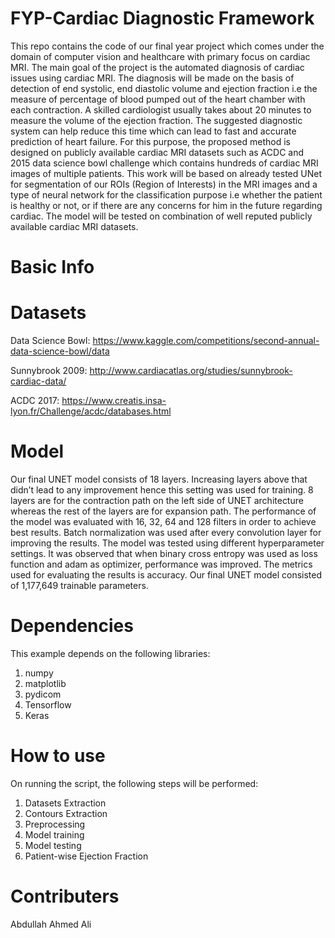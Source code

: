 # FYP-Cardiac Diagnostic Framework
This repo contains the code of our final year project  which comes under the domain of computer vision and healthcare
with primary focus on cardiac MRI. The main goal of the project is the automated diagnosis of
cardiac issues using cardiac MRI. The diagnosis will be made on the basis of detection of end
systolic, end diastolic volume and ejection fraction i.e the measure of percentage of blood
pumped out of the heart chamber with each contraction. A skilled cardiologist usually takes
about 20 minutes to measure the volume of the ejection fraction. The suggested diagnostic
system can help reduce this time which can lead to fast and accurate prediction of heart failure.
For this purpose, the proposed method is designed on publicly available cardiac MRI datasets
such as ACDC and 2015 data science bowl challenge which contains hundreds of cardiac MRI
images of multiple patients. This work will be based on already tested UNet for segmentation of
our ROIs (Region of Interests) in the MRI images and a type of neural network for the
classification purpose i.e whether the patient is healthy or not, or if there are any concerns for
him in the future regarding cardiac. The model will be tested on combination of well reputed
publicly available cardiac MRI datasets.

# Basic Info
# Datasets

Data Science Bowl: https://www.kaggle.com/competitions/second-annual-data-science-bowl/data

Sunnybrook 2009: http://www.cardiacatlas.org/studies/sunnybrook-cardiac-data/

ACDC 2017: https://www.creatis.insa-lyon.fr/Challenge/acdc/databases.html

# Model
Our final UNET model consists of 18 layers. Increasing layers above that didn’t lead
to any improvement hence this setting was used for training. 8 layers are for the
contraction path on the left side of UNET architecture whereas the rest of the layers
are for expansion path. The performance of the model was evaluated with 16, 32, 64
and 128 filters in order to achieve best results. Batch normalization was used after
every convolution layer for improving the results. The model was tested using
different hyperparameter settings. It was observed that when binary cross entropy was
used as loss function and adam as optimizer, performance was improved. The metrics
used for evaluating the results is accuracy. Our final UNET model consisted of
1,177,649 trainable parameters.

# Dependencies
This example depends on the following libraries:

1. numpy
2. matplotlib
3. pydicom
4. Tensorflow
5. Keras

# How to use
On running the script, the following steps will be performed:

1. Datasets Extraction
2. Contours Extraction
3. Preprocessing
4. Model training
5. Model testing 
6. Patient-wise Ejection Fraction

# Contributers
Abdullah
Ahmed
Ali
